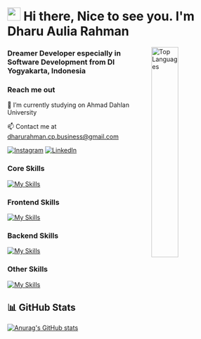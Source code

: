 <h1><img src="https://emojis.slackmojis.com/emojis/images/1531849430/4246/blob-sunglasses.gif?1531849430" width="30"/> Hi there, Nice to see you. I'm Dharu Aulia Rahman </h1>

<img align="right" width="35%" src="https://github-readme-stats.vercel.app/api/top-langs/?username=ndhruine&langs_count=10&theme=midnight-purple&hide_border=true&locale=en&custom_title=My%20Top%20%Languages" alt="Top Languages" />

<h3>Dreamer Developer especially in Software Development from DI Yogyakarta, Indonesia <img src="https://cdn-icons-png.flaticon.com/512/323/323372.png" width="15"/></h3>

<h3>Reach me out</h3>

🔭 I’m currently studying on Ahmad Dahlan University<br>

📫 Contact me at [dharurahman.cp.business@gmail.com](mailto:dharurahman.cp.business@gmail.com)

[![Instagram](https://img.shields.io/badge/Instagram-%23E4405F.svg?logo=Instagram&logoColor=white)](https://instagram.com/ndhruine) [![LinkedIn](https://custom-icon-badges.demolab.com/badge/LinkedIn-0A66C2?logo=linkedin-white&logoColor=fff)](www.linkedin.com/in/ndhruine)

### Core Skills

[![My Skills](https://skillicons.dev/icons?i=git,js,python,java,kotlin)](https://skillicons.dev)

### Frontend Skills

[![My Skills](https://skillicons.dev/icons?i=figma,html,css,react,bootstrap,tailwind)](https://skillicons.dev)

### Backend Skills

[![My Skills](https://skillicons.dev/icons?i=nodejs,express,mysql,mongodb,firebase,linux,gradle)](https://skillicons.dev)

### Other Skills

[![My Skills](https://skillicons.dev/icons?i=ai,ps,pr)](https://skillicons.dev)

<h2>📊 GitHub Stats</h2>

[![Anurag's GitHub stats](https://github-readme-stats.vercel.app/api?username=ndhruine&show_icons=true&theme=midnight-purple&hide_border=true&include_all_commits=true)](https://github.com/anuraghazra/github-readme-stats)
